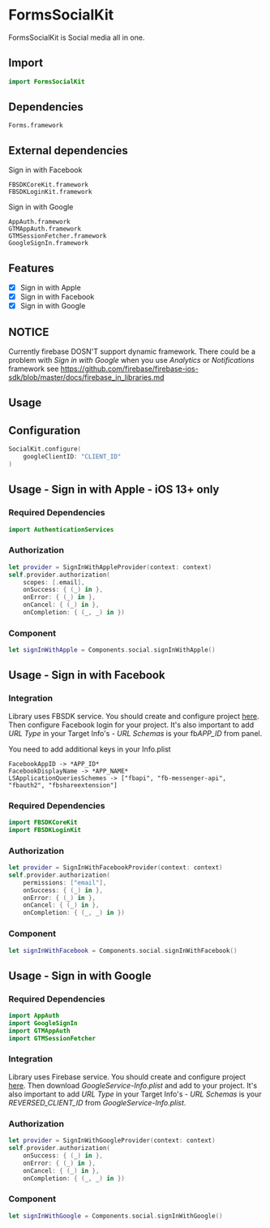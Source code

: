 # FormsSocialKit

FormsSocialKit is Social media all in one.

## Import

```swift
import FormsSocialKit
```

## Dependencies

```
Forms.framework
```

## External dependencies

Sign in with Facebook
```
FBSDKCoreKit.framework
FBSDKLoginKit.framework
```

Sign in with Google

```
AppAuth.framework
GTMAppAuth.framework
GTMSessionFetcher.framework
GoogleSignIn.framework
```

## Features

- [x] Sign in with Apple
- [x] Sign in with Facebook
- [x] Sign in with Google

## NOTICE
Currently firebase DOSN'T support dynamic framework. There could be a problem with *Sign in with Google* when you use *Analytics* or *Notifications* framework 
see https://github.com/firebase/firebase-ios-sdk/blob/master/docs/firebase_in_libraries.md

## Usage

## Configuration

```swift
SocialKit.configure(
    googleClientID: "CLIENT_ID"
)
```

## Usage - Sign in with Apple - iOS 13+ only

### Required Dependencies

```swift 
import AuthenticationServices
```

### Authorization

```swift
let provider = SignInWithAppleProvider(context: context)
self.provider.authorization(
    scopes: [.email],
    onSuccess: { (_) in },
    onError: { (_) in },
    onCancel: { (_) in },
    onCompletion: { (_, _) in })
```

### Component

```swift
let signInWithApple = Components.social.signInWithApple()
```

## Usage - Sign in with Facebook

### Integration

Library uses FBSDK service. You should create and configure project [here](https://developers.facebook.com/). Then configure Facebook login for your project. It's also important to add *URL Type* in your Target Info's - *URL Schemas* is your fb*APP_ID* from panel.

You need to add additional keys in your Info.plist
```
FacebookAppID -> *APP_ID*
FacebookDisplayName -> *APP_NAME*
LSApplicationQueriesSchemes -> ["fbapi", "fb-messenger-api", "fbauth2", "fbshareextension"]
```

### Required Dependencies

```swift 
import FBSDKCoreKit
import FBSDKLoginKit
```

### Authorization

```swift
let provider = SignInWithFacebookProvider(context: context)
self.provider.authorization(
    permissions: ["email"],
    onSuccess: { (_) in },
    onError: { (_) in },
    onCancel: { (_) in },
    onCompletion: { (_, _) in })
```

### Component

```swift
let signInWithFacebook = Components.social.signInWithFacebook()
```

## Usage - Sign in with Google 

### Required Dependencies

```swift 
import AppAuth
import GoogleSignIn
import GTMAppAuth
import GTMSessionFetcher
```

### Integration

Library uses Firebase service. You should create and configure project [here](https://console.firebase.google.com/). Then download *GoogleService-Info.plist* and add to your project. It's also important to add *URL Type* in your Target Info's - *URL Schemas* is your *REVERSED_CLIENT_ID* from *GoogleService-Info.plist*.

### Authorization

```swift
let provider = SignInWithGoogleProvider(context: context)
self.provider.authorization(
    onSuccess: { (_) in },
    onError: { (_) in },
    onCancel: { (_) in },
    onCompletion: { (_, _) in })
```

### Component

```swift
let signInWithGoogle = Components.social.signInWithGoogle()
```